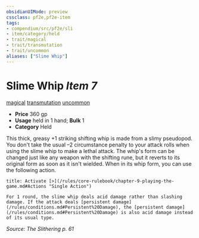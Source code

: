 ```yaml
---
obsidianUIMode: preview
cssclass: pf2e,pf2e-item
tags:
- compendium/src/pf2e/sli
- item/category/held
- trait/magical
- trait/transmutation
- trait/uncommon
aliases: ["Slime Whip"]
---
```

# Slime Whip *Item 7*  
[magical](/rules/traits/magical.md)  [transmutation](/rules/traits/transmutation.md)  [uncommon](/rules/traits/uncommon.md)  

- **Price** 360 gp
- **Usage** held in 1 hand; **Bulk** 1
- **Category** Held

This thick, greasy +1 striking shifting whip is made from a slimy pseudopod. You don't take the usual –2 circumstance penalty to your attack rolls when using the slime whip to make a lethal attack. The whip's form can be changed just like any weapon with the shifting rune, but it reverts to its original form as soon as it isn't wielded. When in its whip form, you can use the following action.

```ad-embed-ability
title: Activate [>](/rules/core-rulebook/chapter-9-playing-the-game.md#Actions "Single Action")

For 1 round, the slime whip deals acid damage rather than slashing damage. If the attack deals [persistent damage](/rules/conditions.md#Persistent%20Damage), the [persistent damage](/rules/conditions.md#Persistent%20Damage) is also acid damage instead of its usual type.
```

*Source: The Slithering p. 61*